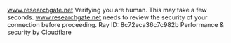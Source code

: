 www.researchgate.net
Verifying you are human. This may take a few seconds.
www.researchgate.net needs to review the security of your connection before proceeding.
Ray ID: 8c72eca36c7c982b
Performance & security by Cloudflare